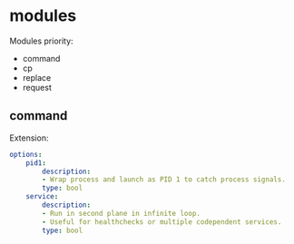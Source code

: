 # modules

Modules priority:

- command
- cp
- replace
- request

## command

Extension:

```yaml
options:
    pid1:
        description:
        - Wrap process and launch as PID 1 to catch process signals.
        type: bool
    service:
        description:
        - Run in second plane in infinite loop.
        - Useful for healthchecks or multiple codependent services.
        type: bool
```
